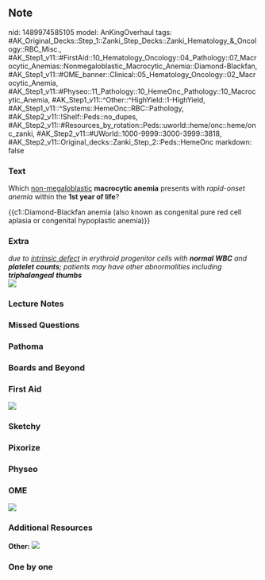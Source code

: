 ## Note
nid: 1489974585105
model: AnKingOverhaul
tags: #AK_Original_Decks::Step_1::Zanki_Step_Decks::Zanki_Hematology_&_Oncology::RBC_Misc., #AK_Step1_v11::#FirstAid::10_Hematology_Oncology::04_Pathology::07_Macrocytic_Anemias::Nonmegaloblastic_Macrocytic_Anemia::Diamond-Blackfan, #AK_Step1_v11::#OME_banner::Clinical::05_Hematology_Oncology::02_Macrocytic_Anemia, #AK_Step1_v11::#Physeo::11_Pathology::10_HemeOnc_Pathology::10_Macrocytic_Anemia, #AK_Step1_v11::^Other::^HighYield::1-HighYield, #AK_Step1_v11::^Systems::HemeOnc::RBC::Pathology, #AK_Step2_v11::!Shelf::Peds::no_dupes, #AK_Step2_v11::#Resources_by_rotation::Peds::uworld::heme/onc::heme/onc_zanki, #AK_Step2_v11::#UWorld::1000-9999::3000-3999::3818, #AK_Step2_v11::Original_decks::Zanki_Step_2::Peds::HemeOnc
markdown: false

### Text
Which <u>non-megaloblastic</u> <b>macrocytic anemia</b> presents
with <i>rapid-onset anemia</i> within the <b>1st year of life</b>?
<div>
  {{c1::Diamond-Blackfan anemia (also known as congenital pure red
  cell aplasia or congenital hypoplastic anemia)}}
</div>

### Extra
<div>
  <i>due to <u>intrinsic defect</u> in erythroid progenitor cells
  with <b>normal WBC</b> and <b>platelet</b> <b>counts</b>;
  patients may have other abnormalities including
  <b>triphalangeal</b> <b>thumbs</b></i>
  <div>
    <i><img src="Im2.jpg" class="resizer"></i>
  </div>
</div>

### Lecture Notes


### Missed Questions


### Pathoma


### Boards and Beyond


### First Aid
<img src="tmpbec6ex.png">

### Sketchy


### Pixorize


### Physeo


### OME
<div class="ome-widget">
  <a href=
  "https://onlinemeded.org/spa/hematology-oncology/macrocytic-anemia/acquire?ref=anki">
  <img src="_OME_AnkiFlashcards_Lesson_1.png"></a>
</div>

### Additional Resources
<b>Other:</b> <img src="tmpCZ4FXy.png" class="resizer">

### One by one

